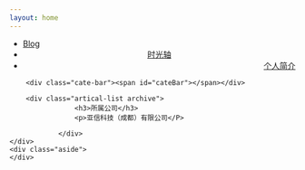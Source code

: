 ```yaml
---
layout: home
---
```


<div class="index-content tags">
    <div class="section">
        <ul class="artical-cate">
            <li><a href="/"><span>Blog</span></a></li>
            <li style="text-align:center"><a href="/timeAxis"><span>时光轴</span></a></li>
            <li class="on" style="text-align:right"><a href="/aboutMe"><span>个人简介</span></a></li>
        </ul>

        <div class="cate-bar"><span id="cateBar"></span></div>

        <div class="artical-list archive">
					<h3>所属公司</h3>
					<p>亚信科技（成都）有限公司</P>
			
				</div>
    </div>
    <div class="aside">
    </div>
</div>
